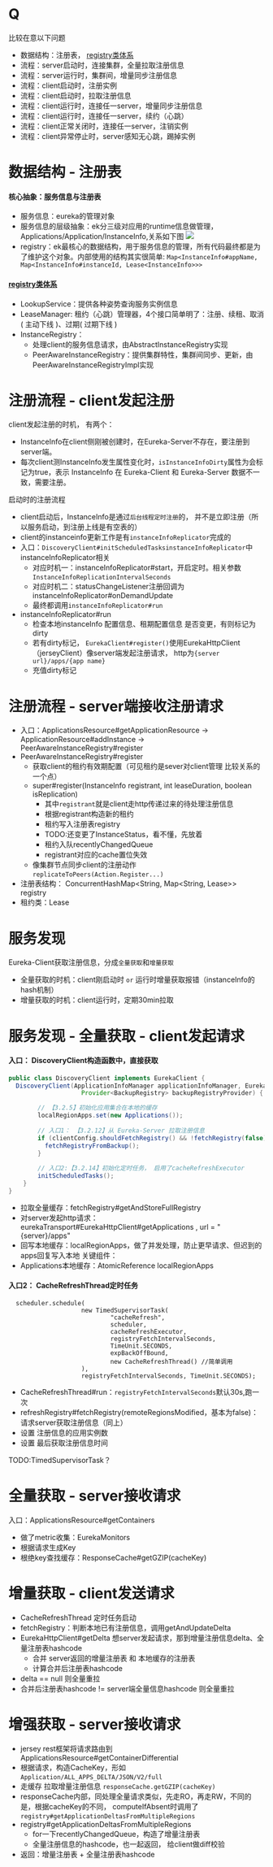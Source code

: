 # Q
比较在意以下问题
- 数据结构：注册表， [registry类体系](pic/InstanceRegistry.uml)
- 流程：server启动时，连接集群，全量拉取注册信息
- 流程：server运行时，集群间，增量同步注册信息
- 流程：client启动时，注册实例
- 流程：client启动时，拉取注册信息
- 流程：client运行时，连接任一server，增量同步注册信息
- 流程：client运行时，连接任一server，续约（心跳）
- 流程：client正常关闭时，连接任一server，注销实例
- 流程：client异常停止时，server感知无心跳，踢掉实例

# 数据结构 - 注册表
#### 核心抽象：服务信息与注册表
- 服务信息：eureka的管理对象
- 服务信息的层级抽象：ek分三级对应用的runtime信息做管理，Applications/Application/InstanceInfo,关系如下图
![](pic/Applications%20与%20InstanceInfo.png)
- registry：ek最核心的数据结构，用于服务信息的管理，所有代码最终都是为了维护这个对象。内部使用的结构其实很简单:
`Map<InstanceInfo#appName, Map<InstanceInfo#instanceId, Lease<InstanceInfo>>>`
#### [registry类体系](pic/InstanceRegistry.uml)
- LookupService：提供各种姿势查询服务实例信息
- LeaseManager: 租约（心跳）管理器，4个接口简单明了：注册、续租、取消( 主动下线 )、过期( 过期下线 )
- InstanceRegistry：
    - 处理client的服务信息请求，由AbstractInstanceRegistry实现
    - PeerAwareInstanceRegistry：提供集群特性，集群间同步、更新，由PeerAwareInstanceRegistryImpl实现
    
# 注册流程 - client发起注册
client发起注册的时机， 有两个：
- InstanceInfo在client侧刚被创建时，在Eureka-Server不存在，要注册到server端。
- 每次client测InstanceInfo发生属性变化时，`isInstanceInfoDirty`属性为会标记为true，表示 InstanceInfo 在 Eureka-Client 和 Eureka-Server 数据不一致，需要注册。

启动时的注册流程
- client启动后，InstanceInfo是通过`后台线程定时注册`的， 并不是立即注册（所以服务启动，到注册上线是有空表的）
- client的instanceinfo更新工作是有`instanceInfoReplicator`完成的
- 入口：`DiscoveryClient#initScheduledTasksinstanceInfoReplicator`中instanceInfoReplicator相关
    - 对应时机一：instanceInfoReplicator#start，开启定时。相关参数`InstanceInfoReplicationIntervalSeconds`    
    - 对应时机二：statusChangeListener注册回调为instanceInfoReplicator#onDemandUpdate
    - 最终都调用`instanceInfoReplicator#run`
- instanceInfoReplicator#run
    - 检查本地instanceInfo 配置信息、租期配置信息 是否变更，有则标记为dirty
    - 若有dirty标记， `EurekaClient#register()`使用EurekaHttpClient（jerseyClient）像server端发起注册请求， http为`{server url}/apps/{app name}`
    - 充值dirty标记
    
# 注册流程 - server端接收注册请求
- 入口：ApplicationsResource#getApplicationResource -> ApplicationResource#addInstance -> PeerAwareInstanceRegistry#register
- PeerAwareInstanceRegistry#register
    - 获取client的租约有效期配置（可见租约是sever对client管理 比较关系的一个点）
    - super#register(InstanceInfo registrant, int leaseDuration, boolean isReplication)
        - 其中`registrant`就是client走http传递过来的待处理注册信息
        - 根据registrant构造新的租约
        - 租约写入注册表registry
        - TODO:还变更了InstanceStatus，看不懂，先放着
        - 租约入队recentlyChangedQueue
        - registrant对应的cache置位失效
    - 像集群节点同步client的注册动作`replicateToPeers(Action.Register...)`
- 注册表结构： ConcurrentHashMap<String, Map<String, Lease<InstanceInfo>>> registry
- 租约类：Lease

# 服务发现
Eureka-Client获取注册信息，分成`全量获取`和`增量获取`
- 全量获取的时机：client刚启动时 `or` 运行时增量获取报错（instanceInfo的hash机制）
- 增量获取的时机：client运行时，定期30min拉取

# 服务发现 - 全量获取 - client发起请求
#### 入口： DiscoveryClient构造函数中，直接获取
```java
public class DiscoveryClient implements EurekaClient {
  DiscoveryClient(ApplicationInfoManager applicationInfoManager, EurekaClientConfig config, AbstractDiscoveryClientOptionalArgs args,
                    Provider<BackupRegistry> backupRegistryProvider) {

        // 【3.2.5】初始化应用集合在本地的缓存
        localRegionApps.set(new Applications());
        
        // 入口1： 【3.2.12】从 Eureka-Server 拉取注册信息
        if (clientConfig.shouldFetchRegistry() && !fetchRegistry(false)) {
          fetchRegistryFromBackup();
        }    
        
        // 入口2:【3.2.14】初始化定时任务， 启用了cacheRefreshExecutor
        initScheduledTasks();
    }
}
```
- 拉取全量缓存：fetchRegistry#getAndStoreFullRegistry
- 对server发起http请求：eurekaTransport#EurekaHttpClient#getApplications , url = "{server}/apps"
- 回写本地缓存：localRegionApps，做了并发处理，防止更早请求、但迟到的apps回复写入本地
关键组件：
- Applications本地缓存：AtomicReference<Applications> localRegionApps

#### 入口2： CacheRefreshThread定时任务
```text
  scheduler.schedule(
                    new TimedSupervisorTask(
                            "cacheRefresh",
                            scheduler,
                            cacheRefreshExecutor,
                            registryFetchIntervalSeconds,
                            TimeUnit.SECONDS,
                            expBackOffBound,
                            new CacheRefreshThread() //简单调用
                    ),
                    registryFetchIntervalSeconds, TimeUnit.SECONDS);
```
- CacheRefreshThread#run：`registryFetchIntervalSeconds`默认30s,跑一次
- refreshRegistry#fetchRegistry(remoteRegionsModified，基本为false)：请求server获取注册信息（同上）
- 设置 注册信息的应用实例数
- 设置 最后获取注册信息时间

TODO:TimedSupervisorTask？

# 全量获取 - server接收请求
入口：ApplicationsResource#getContainers
- 做了metric收集：EurekaMonitors
- 根据请求生成Key
- 根绝key查找缓存：ResponseCache#getGZIP(cacheKey)

# 增量获取 - client发送请求
- CacheRefreshThread 定时任务启动
- fetchRegistry：判断本地已有注册信息，调用getAndUpdateDelta
- EurekaHttpClient#getDelta 想server发起请求，那到增量注册信息delta、全量注册表hashcode
    - 合并 server返回的增量注册表 和 本地缓存的注册表
    - 计算合并后注册表hashcode
- delta == null 则全量重拉
- 合并后注册表hashcode != server端全量信息hashcode 则全量重拉

# 增强获取 - server接收请求   
- jersey rest框架将请求路由到ApplicationsResource#getContainerDifferential
- 根据请求，构造CacheKey，形如 `Application/ALL_APPS_DELTA/JSON/V2/full`
- 走缓存 拉取增量注册信息 `responseCache.getGZIP(cacheKey)`
- responseCache内部，同处理全量请求类似，先走RO，再走RW，不同的是，根据cacheKey的不同， computeIfAbsent时调用了`registry#getApplicationDeltasFromMultipleRegions`
- registry#getApplicationDeltasFromMultipleRegions
    - for一下recentlyChangedQueue，构造了增量注册表
    - 全量注册信息的hashcode，也一起返回， 给client做diff校验
- 返回：增量注册表 + 全量注册表hashcode